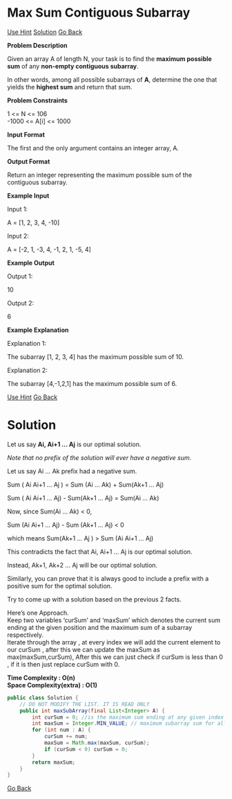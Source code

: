 
#  Max Sum Contiguous Subarray

[Use Hint](https://www.scaler.com/academy/mentee-dashboard/class/25460/assignment/problems/56/hints?navref=cl_pb_nv_tb)
[Solution](#Solution)
[Go Back](https://github.com/sahoog2/Preparation_Notes/blob/main/DSA/Array/2%20Problems.md)



**Problem Description**  

Given an array A of length N, your task is to find the  **maximum possible sum**  of any  **non-empty contiguous subarray**.  
  
In other words, among all possible subarrays of  **A**, determine the one that yields the  **highest sum**  and return that sum.

  
  
**Problem Constraints**  

1 <= N <= 106  
-1000 <= A[i] <= 1000

  
  
**Input Format**  

The first and the only argument contains an integer array, A.

  
  
**Output Format**  

Return an integer representing the maximum possible sum of the contiguous subarray.

  
  
**Example Input**  

Input 1:

 A = [1, 2, 3, 4, -10] 

Input 2:

 A = [-2, 1, -3, 4, -1, 2, 1, -5, 4] 

  
  
**Example Output**  

Output 1:

 10 

Output 2:

 6 

  
  
**Example Explanation**  

Explanation 1:

 The subarray [1, 2, 3, 4] has the maximum possible sum of 10. 

Explanation 2:

 The subarray [4,-1,2,1] has the maximum possible sum of 6.


[Use Hint](https://www.scaler.com/academy/mentee-dashboard/class/25460/assignment/problems/56/hints?navref=cl_pb_nv_tb)
[Go Back](https://github.com/sahoog2/Preparation_Notes/blob/main/DSA/Array/2%20Problems.md)

# Solution

Let us say  **Ai, Ai+1 … Aj**  is our optimal solution.

_Note that no prefix of the solution will ever have a negative sum._

Let us say Ai … Ak prefix had a negative sum.

Sum ( Ai Ai+1 … Aj ) = Sum (Ai … Ak) + Sum(Ak+1 … Aj)

Sum ( Ai Ai+1 … Aj) - Sum(Ak+1 … Aj) = Sum(Ai … Ak)

Now, since Sum(Ai … Ak) < 0,

Sum (Ai Ai+1 … Aj) - Sum (Ak+1 … Aj) < 0

which means Sum(Ak+1 … Aj ) > Sum (Ai Ai+1 … Aj)

This contradicts the fact that Ai, Ai+1 … Aj is our optimal solution.

Instead, Ak+1, Ak+2 … Aj will be our optimal solution.

Similarly, you can prove that it is always good to include a prefix with a positive sum for the optimal solution.

Try to come up with a solution based on the previous 2 facts.

Here’s one Approach.  
Keep two variables ‘curSum’ and ‘maxSum’ which denotes the current sum ending at the given position and the maximum sum of a subarray respectively.  
Iterate through the array , at every index we will add the current element to our curSum , after this we can update the maxSum as max(maxSum,curSum), After this we can just check if curSum is less than 0 , if it is then just replace curSum with 0.

**Time Complexity : O(n)**  
**Space Complexity(extra) : O(1)**

```java
public class Solution {
    // DO NOT MODIFY THE LIST. IT IS READ ONLY
    public int maxSubArray(final List<Integer> A) {
        int curSum = 0; //is the maximum sum ending at any given index i
        int maxSum = Integer.MIN_VALUE; // maximum subarray sum for all subarrays till now
	    for (int num : A) {
	        curSum += num;
            maxSum = Math.max(maxSum, curSum);
            if (curSum < 0) curSum = 0;
	    }
	    return maxSum;
    }
}
```

[Go Back](https://github.com/sahoog2/Preparation_Notes/blob/main/DSA/Array/2%20Problems.md)
